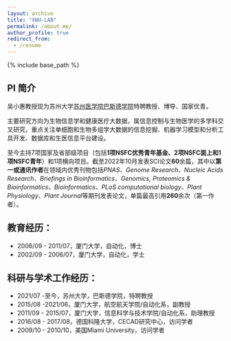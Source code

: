 ```yaml
---
layout: archive
title: "XWU-LAB"
permalink: /about-me/
author_profile: true
redirect_from:
  - /resume
---
```


{% include base_path %}



## PI 简介

吴小惠教授现为苏州大学[苏州医学院](http://medical.suda.edu.cn/)[巴斯德学院]( http://pasteur.suda.edu.cn/)特聘教授、博导、国家优青。

主要研究方向为生物信息学和健康医疗大数据，属信息控制与生物医学的多学科交叉研究，重点关注单细胞和生物多组学大数据的信息挖掘、机器学习模型和分析工具开发、数据库和生医信息平台建设。

至今主持7项国家及省部级项目（包括**1项NSFC优秀青年基金、2项NSFC面上和1项NSFC青年**）和1项横向项目。截至2022年10月发表SCI论文**60**余篇，其中以**第一或通讯作者**在领域内优秀刊物包括*PNAS、Genome Research、Nucleic Acids Research、Briefings in Bioinformatics、Genomics, Proteomics & Bioinformatics、Bioinformatics、PLoS computational biology、Plant Physiology、Plant Journal*等期刊发表论文，单篇最高引用**260**余次（第一作者）。



## 教育经历：

- 2006/09 - 2011/07，厦门大学，自动化，博士
- 2002/09 - 2006/07，厦门大学，自动化，学士



## **科研与学术工作经历：**

- 2021/07 -至今，苏州大学，巴斯德学院，特聘教授
- 2015/08 -2021/06，厦门大学，航空航天学院/自动化系，副教授
- 2011/09 - 2015/07，厦门大学，信息科学与技术学院/自动化系，助理教授
- 2016/08 - 2017/08，德国科隆大学，CECAD研究中心，访问学者
- 2009/10 - 2010/10，美国Miami University，访问学者

